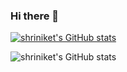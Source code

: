 ### Hi there 👋



[![shriniket's GitHub stats](https://github-readme-stats.vercel.app/api?username=shriniket007)](https://github.com/anuraghazra/github-readme-stats)

![shriniket's GitHub stats](https://github-readme-stats.vercel.app/api?username=shriniket007&show_icons=true)

<!--
**Shriniket007/shriniket007** is a ✨ _special_ ✨ repository because its `README.md` (this file) appears on your GitHub profile.

Here are some ideas to get you started:

- 🔭 I’m currently working on ...
- 🌱 I’m currently learning ...
- 👯 I’m looking to collaborate on ...
- 🤔 I’m looking for help with ...
- 💬 Ask me about ...
- 📫 How to reach me: ...
- 😄 Pronouns: ...
- ⚡ Fun fact: ...
-->
